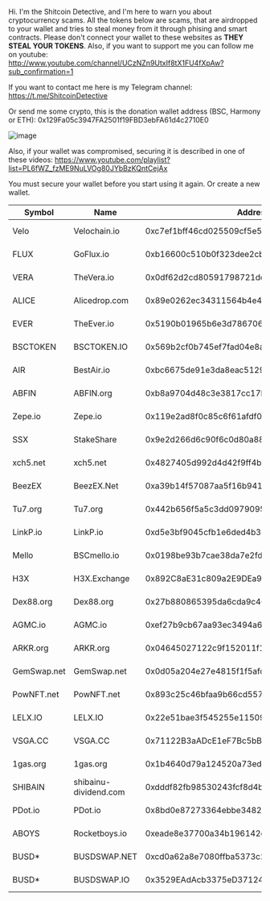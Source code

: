 Hi. I'm the Shitcoin Detective, and I'm here to warn you about cryptocurrency scams.
All the tokens below are scams, that are airdropped to your wallet and tries to steal money from it through phising and smart contracts.
Please don't connect your wallet to these websites as **THEY STEAL YOUR TOKENS**.
Also, if you want to support me you can follow me on youtube: http://www.youtube.com/channel/UCzNZn9UtxIf8tX1FU4fXpAw?sub_confirmation=1

If you want to contact me here is my Telegram channel: https://t.me/ShitcoinDetective

Or send me some crypto, this is the donation wallet address (BSC, Harmony or ETH): 0x129Fa05c3947FA2501f19FBD3ebFA61d4c2710E0

![image](https://user-images.githubusercontent.com/96479945/153455817-625c94f9-3247-4202-86a6-d2607ed46d0b.png)

Also, if your wallet was compromised, securing it is described in one of these videos: https://www.youtube.com/playlist?list=PL6fWZ_fzME9NuLVOg80JYbBzKQntCejAx

You must secure your wallet before you start using it again. Or create a new wallet.


| Symbol        | Name          | Address                            | Video |Website       |
| ------------- | ------------- | ---------------------------------- | ------------- |  ------------- |
| Velo  | Velochain.io  | 0xc7ef1bff46cd025509cf5e55fa5cd5c14793cbff | https://www.youtube.com/watch?v=Qvy7JFD75as | DEAD
| FLUX  | GoFlux.io  | 0xb16600c510b0f323dee2cb212924d90e58864421 | https://www.youtube.com/watch?v=45V6oyWMu80 | DEAD 
| VERA | TheVera.io |  0x0df62d2cd80591798721ddc93001afe868c367ff | https://www.youtube.com/watch?v=szacwDYSCwc | DEAD
| ALICE | Alicedrop.com | 0x89e0262ec34311564b4e43d416218d38d4db879c | https://www.youtube.com/watch?v=ONJzMEvel2E | DEAD
| EVER | TheEver.io | 0x5190b01965b6e3d786706fd4a999978626c19880 | https://www.youtube.com/watch?v=YktQJVPJYiE |  DEAD
| BSCTOKEN | BSCTOKEN.IO | 0x569b2cf0b745ef7fad04e8ae226251814b3395f9 |https://www.youtube.com/watch?v=w8ChVZmgZ28 | DEAD
| AIR | BestAir.io | 0xbc6675de91e3da8eac51293ecb87c359019621cf |  https://www.youtube.com/watch?v=Y_64hlLoEGs | Redirected/Alive
| ABFIN | ABFIN.org | 0xb8a9704d48c3e3817cc17bc6d350b00d7caaecf6 | https://www.youtube.com/watch?v=M4rwlfzYskw | DEAD
| Zepe.io | Zepe.io | 0x119e2ad8f0c85c6f61afdf0df69693028cdc10be | https://www.youtube.com/watch?v=6XkK7lBzXy8 | Alive
| SSX | StakeShare | 0x9e2d266d6c90f6c0d80a88159b15958f7135b8af | https://www.youtube.com/watch?v=yCY8HY2np-k | Alive and dropping
| xch5.net | xch5.net | 0x4827405d992d4d42f9ff4bb9d13ec9b616a75278 |  https://www.youtube.com/watch?v=I4Li46dRuWQ | DEAD
| BeezEX | BeezEX.Net | 0xa39b14f57087aa5f16b941e5ec182b84a5432aa7 | https://www.youtube.com/watch?v=ZkO95t8aXIw | SSL warning?
| Tu7.org | Tu7.org | 0x442b656f5a5c3dd09790951810c5a15ea5295b51 | https://www.youtube.com/watch?v=q3GApqxwtMM | DEAD
| LinkP.io | LinkP.io | 0xd5e3bf9045cfb1e6ded4b35d1b9c34be16d6eec3 | https://www.youtube.com/watch?v=H3EOj7JJYO8 | Redirected/Alive
| Mello | BSCmello.io | 0x0198be93b7cae38da7e2fd966946412cc36447bf | https://www.youtube.com/watch?v=IApklbFY5rs | DEAD
| H3X | H3X.Exchange | 0x892C8aE31c809a2E9DEa97e10d09457a685c8E15 | https://www.youtube.com/watch?v=Rw33HoC0nY0 | DEAD
| Dex88.org | Dex88.org | 0x27b880865395da6cda9c407e5edfcc32184cf429 | https://www.youtube.com/watch?v=2XF1foeTA4o | Alive
| AGMC.io | AGMC.io | 0xef27b9cb67aa93ec3494a60f1ea9380e86175b26 | https://www.youtube.com/watch?v=8rnId1jgasY | Alive
| ARKR.org | ARKR.org | 0x04645027122c9f152011f128c7085449b27cb6d7 | https://www.youtube.com/watch?v=sL2YOq0KgkQ | Alive
| GemSwap.net | GemSwap.net | 0x0d05a204e27e4815f1f5afdb9d82aa221aa0bdfa | https://www.youtube.com/watch?v=f24Fn3KiSb0 | Alive
| PowNFT.net | PowNFT.net | 0x893c25c46bfaa9b66cd557837d32af3fe264a07b | https://www.youtube.com/watch?v=eemUsYJcFUk | Alive
| LELX.IO | LELX.IO | 0x22e51bae3f545255e115090202a23c7ede0b00b9 | https://www.youtube.com/watch?v=5r1u3LeWjVg | Warning/Alive
| VSGA.CC | VSGA.CC | 0x71122B3aADcE1eF7Bc5bB4A2A644Af0B478aF548 | https://www.youtube.com/watch?v=2SCanRX-rwI | DEAD
| 1gas.org | 1gas.org | 0x1b4640d79a124520a73ed6284a549e89f52dae54 | https://www.youtube.com/watch?v=_Gx3PQrkyzc_ | Alive
| SHIBAIN | shibainu-dividend.com | 0xdddf82fb98530243fcf8d4b8dc452f918c3ac4ac | https://www.youtube.com/watch?v=8xNY5RNNWXk | Alive
| PDot.io | PDot.io | 0x8bd0e87273364ebbe3482efc166f7e0d34d82c25 | https://www.youtube.com/watch?v=TuzkPLUuPLg | Warning/Alive
| ABOYS | Rocketboys.io | 0xeade8e37700a34b196142d9962858d2a137e6eb8 | https://www.youtube.com/watch?v=i8gj5Jw9q_Y | Dead? 
| BUSD* | BUSDSWAP.NET | 0xcd0a62a8e7080ffba5373c2c759f896b2518f846 | https://www.youtube.com/watch?v=VMHZrOCvcP0 | Alive
| BUSD* | BUSDSWAP.IO | 0x3529EAdAcb3375eD37124c40Ada9827A6B0eC2e1 | https://www.youtube.com/watch?v=VMHZrOCvcP0 | Alive
